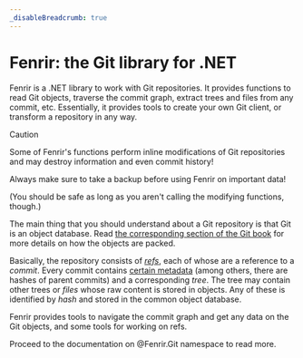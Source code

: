 ```yaml
---
_disableBreadcrumb: true
---
```


<!--
SPDX-FileCopyrightText: 2024-2025 Friedrich von Never <friedrich@fornever.me>

SPDX-License-Identifier: MIT
-->

Fenrir: the Git library for .NET
================================
Fenrir is a .NET library to work with Git repositories. It provides functions to read Git objects, traverse the commit graph, extract trees and files from any commit, etc. Essentially, it provides tools to create your own Git client, or transform a repository in any way.

> [!CAUTION]
> Some of Fenrir's functions perform inline modifications of Git repositories and may destroy information and even commit history!
>
> Always make sure to take a backup before using Fenrir on important data!

(You should be safe as long as you aren't calling the modifying functions, though.)

The main thing that you should understand about a Git repository is that Git is an object database. Read [the corresponding section of the Git book][git-book.section-10] for more details on how the objects are packed.

Basically, the repository consists of [_refs_](api/Fenrir.Git.Refs.yml), each of whose are a reference to a _commit_. Every commit contains [certain metadata](api/Fenrir.Git.Metadata.yml) (among others, there are hashes of parent commits) and a corresponding _tree_. The tree may contain other trees or _files_ whose raw content is stored in objects. Any of these is identified by _hash_ and stored in the common object database.

Fenrir provides tools to navigate the commit graph and get any data on the Git objects, and some tools for working on refs.

Proceed to the documentation on @Fenrir.Git namespace to read more.

[git-book.section-10]: https://git-scm.com/book/en/v2/Git-Internals-Plumbing-and-Porcelain
